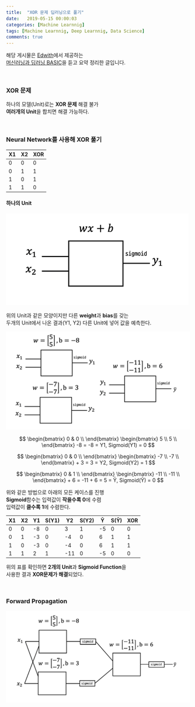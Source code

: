 ```yaml
---
title:  "XOR 문제 딥러닝으로 풀기"
date:   2019-05-15 00:00:03
categories: [Machine Learnnig]
tags: [Machine Learnnig, Deep Learnnig, Data Science]
comments: true
---
```


해당 게시물은 [Edwith](https://www.edwith.org)에서 제공하는<br/>
[머신러닝과 딥러닝 BASIC](https://www.edwith.org/others26/joinLectures/9829)을 듣고 요약 정리한 글입니다.

<br/>

### XOR 문제
하나의 모델(Unit)로는 **XOR 문제** 해결 불가<br/>
**여러개의 Unit**을 합치면 해결 가능하다.

<br/>

### Neural Network를 사용해 XOR 풀기

| X1  | X2  | XOR |
| --- | --- | --- |
| 0   | 0   | 0   |
| 0   | 1   | 1   |
| 1   | 0   | 1   |
| 1   | 1   | 0   |

#### 하나의 Unit

<img src="/assets/2019-05-15/1.png" width="500" height="auto" alt="아직 안만듬">


위의 Unit과 같은 모양이지만 다른 **weight**과 **bias**를 갖는<br/>
두개의 Unit에서 나온 결과(Y1, Y2) 다른 Unit에 넣어 값을 예측한다.

<img src="/assets/2019-05-15/2.png" width="700" height="auto" alt="아직 안만듬">

$$
    \begin{bmatrix}
        0 & 0 \\
    \end{bmatrix}
    \begin{bmatrix}
        5 \\
        5 \\
    \end{bmatrix}
    -8 = -8 = Y1, Sigmoid(Y1) = 0
$$

$$
    \begin{bmatrix}
        0 & 0 \\
    \end{bmatrix}
    \begin{bmatrix}
        -7 \\
        -7 \\
    \end{bmatrix}
    + 3 = 3 = Y2, Sigmoid(Y2) = 1
$$

$$
    \begin{bmatrix}
        0 & 1 \\
    \end{bmatrix}
    \begin{bmatrix}
        -11 \\
        -11 \\
    \end{bmatrix}
    + 6 = -11 + 6 = 5 = Ȳ, Sigmoid(Ȳ) = 0
$$

위와 같은 방법으로 아래의 모든 케이스를 진행<br/>
**Sigmoid**함수는 입력값이 **작을수록 0**에 수렴<br/>
입력값이 **클수록 1**에 수렴한다.

| X1  | X2  | Y1  | S(Y1) | Y2  | S(Y2) | Ȳ   | S(Ȳ) | XOR |
| --- | --- | --- | ----- | --- | ----- | --- | ---- | --- |
| 0   | 0   | -8  | 0     | 3   | 1     | -5  | 0    | 0   |
| 0   | 1   | -3  | 0     | -4  | 0     | 6   | 1    | 1   |
| 1   | 0   | -3  | 0     | -4  | 0     | 6   | 1    | 1   |
| 1   | 1   | 2   | 1     | -11 | 0     | -5  | 0    | 0   |


위의 표를 확인하면 **2개의 Unit**과 **Sigmoid Function**을<br/>
사용한 결과 **XOR문제가 해결**되었다.

<br/>

### Forward Propagation

<img src="/assets/2019-05-15/3.png" width="800" height="auto" alt="아직 안만듬">
